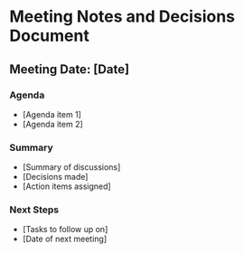 # Meeting Notes and Decisions Document

## Meeting Date: [Date]

### Agenda

- [Agenda item 1]
- [Agenda item 2]

### Summary

- [Summary of discussions]
- [Decisions made]
- [Action items assigned]

### Next Steps

- [Tasks to follow up on]
- [Date of next meeting]
